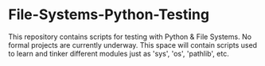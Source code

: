 # File-Systems-Python-Testing

This repository contains scripts for testing with Python & File Systems. No formal projects are currently underway. This space will contain scripts used to learn and tinker different modules just as 'sys', 'os', 'pathlib', etc.